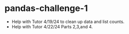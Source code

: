 # pandas-challenge-1
- Help with Tutor 4/19/24 to clean up data and list counts.
- Help with Tutor 4/22/24 Parts 2,3,and 4.
  
